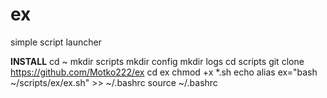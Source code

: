 # ex
simple script launcher

**INSTALL**
cd ~
mkdir scripts
mkdir config
mkdir logs
cd scripts
git clone https://github.com/Motko222/ex
cd ex
chmod +x *.sh
echo alias ex=\"bash ~/scripts/ex/ex.sh\" >> ~/.bashrc
source ~/.bashrc
